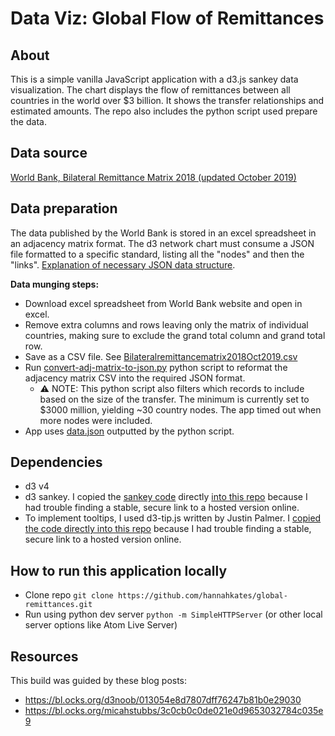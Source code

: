 # Data Viz: Global Flow of Remittances

## About
This is a simple vanilla JavaScript application with a d3.js sankey data visualization. The chart displays the flow of remittances between all countries in the world over $3 billion. It shows the transfer relationships and estimated amounts. The repo also includes the python script used prepare the data.

## Data source
[World Bank, Bilateral Remittance Matrix 2018 (updated October 2019)](https://www.worldbank.org/en/topic/labormarkets/brief/migration-and-remittances)

## Data preparation
The data published by the World Bank is stored in an excel spreadsheet in an adjacency matrix format. The d3 network chart must consume a JSON file formatted to a specific standard, listing all the "nodes" and then the "links". [Explanation of necessary JSON data structure](https://www.d3-graph-gallery.com/graph/network_data_format.html).

**Data munging steps:**
- Download excel spreadsheet from World Bank website and open in excel.
- Remove extra columns and rows leaving only the matrix of individual countries, making sure to exclude the grand total column and grand total row.
- Save as a CSV file. See [Bilateralremittancematrix2018Oct2019.csv](https://github.com/hannahkates/global-remittances/blob/master/data/Bilateralremittancematrix2018Oct2019.csv)
- Run [convert-adj-matrix-to-json.py](https://github.com/hannahkates/global-remittances/blob/master/data/convert-adj-matrix-to-json.py) python script to reformat the adjacency matrix CSV into the required JSON format.
  - :warning: NOTE: This python script also filters which records to include based on the size of the transfer. The minimum is currently set to $3000 million, yielding ~30 country nodes. The app timed out when more nodes were included.
- App uses [data.json](https://github.com/hannahkates/global-remittances/blob/master/data/data.json) outputted by the python script.

## Dependencies
- d3 v4
- d3 sankey. I copied the [sankey code](https://github.com/d3/d3-plugins/tree/master/sankey) directly [into this repo](https://github.com/hannahkates/global-remittances/blob/master/js/sankey.js) because I had trouble finding a stable, secure link to a hosted version online.
- To implement tooltips, I used d3-tip.js written by Justin Palmer. I [copied the code directly into this repo](https://github.com/hannahkates/nyc-water/blob/master/js/d3-tip.js) because I had trouble finding a stable, secure link to a hosted version online.

## How to run this application locally
- Clone repo `git clone https://github.com/hannahkates/global-remittances.git`
- Run using python dev server `python -m SimpleHTTPServer` (or other local server options like Atom Live Server)

## Resources
This build was guided by these blog posts:
- https://bl.ocks.org/d3noob/013054e8d7807dff76247b81b0e29030
- https://bl.ocks.org/micahstubbs/3c0cb0c0de021e0d9653032784c035e9
